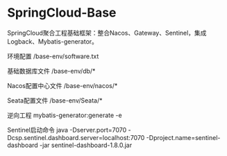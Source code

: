 # SpringCloud-Base

SpringCloud聚合工程基础框架：整合Nacos、Gateway、Sentinel，集成Logback、Mybatis-generator。


环境配置
/base-env/software.txt

基础数据库文件
/base-env/db/*

Nacos配置中心文件
/base-env/nacos/*

Seata配置文件
/base-env/Seata/*

逆向工程
mybatis-generator:generate -e

Sentinel启动命令
java -Dserver.port=7070 -Dcsp.sentinel.dashboard.server=localhost:7070 -Dproject.name=sentinel-dashboard -jar sentinel-dashboard-1.8.0.jar